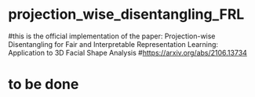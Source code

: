 # projection_wise_disentangling_FRL

#this is the official implementation of the paper: Projection-wise Disentangling for Fair and Interpretable Representation Learning: Application to 3D Facial Shape Analysis
#https://arxiv.org/abs/2106.13734


# to be done
